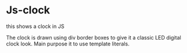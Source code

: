 # Js-clock
this shows a clock in JS

The clock is drawn using div border boxes to give it a classic LED digital clock look.
Main purpose it to use template literals.
